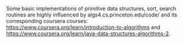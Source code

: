 Some basic implementations of primitive data structures, sort, search routines are highly influenced by algs4.cs.princeton.edu/code/ and its corresponding coursera courses: https://www.coursera.org/learn/introduction-to-algorithms and https://www.coursera.org/learn/java-data-structures-algorithms-2. 
